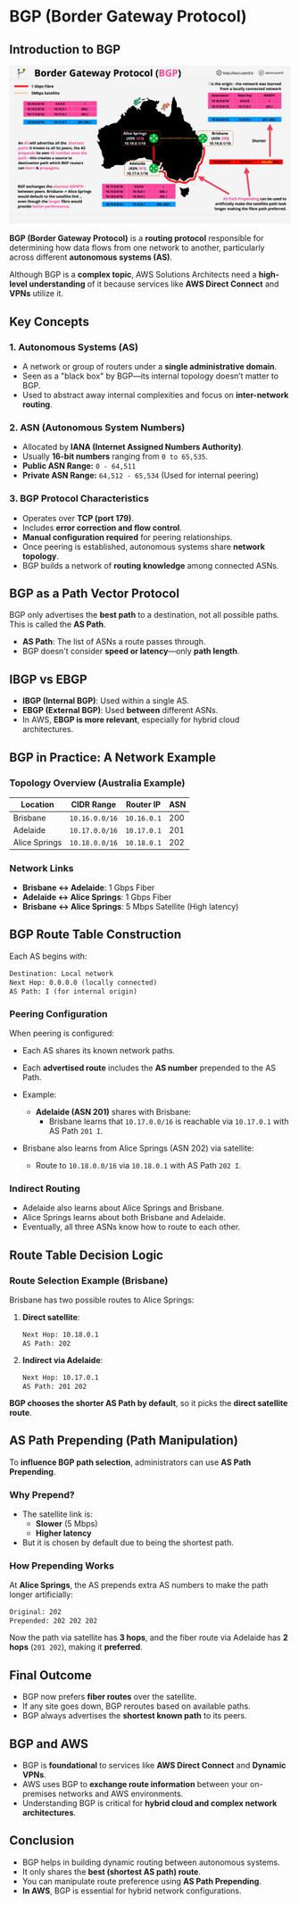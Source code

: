 # BGP (Border Gateway Protocol)

## **Introduction to BGP**

![alt text](./Images/image.png)

**BGP (Border Gateway Protocol)** is a **routing protocol** responsible for determining how data flows from one network to another, particularly across different **autonomous systems (AS)**.

Although BGP is a **complex topic**, AWS Solutions Architects need a **high-level understanding** of it because services like **AWS Direct Connect** and **VPNs** utilize it.

## **Key Concepts**

### **1. Autonomous Systems (AS)**

- A network or group of routers under a **single administrative domain**.
- Seen as a "black box" by BGP—its internal topology doesn’t matter to BGP.
- Used to abstract away internal complexities and focus on **inter-network routing**.

### **2. ASN (Autonomous System Numbers)**

- Allocated by **IANA (Internet Assigned Numbers Authority)**.
- Usually **16-bit numbers** ranging from `0 to 65,535`.
- **Public ASN Range:** `0 - 64,511`
- **Private ASN Range:** `64,512 - 65,534` (Used for internal peering)

### **3. BGP Protocol Characteristics**

- Operates over **TCP (port 179)**.
- Includes **error correction and flow control**.
- **Manual configuration required** for peering relationships.
- Once peering is established, autonomous systems share **network topology**.
- BGP builds a network of **routing knowledge** among connected ASNs.

## **BGP as a Path Vector Protocol**

BGP only advertises the **best path** to a destination, not all possible paths. This is called the **AS Path**.

- **AS Path**: The list of ASNs a route passes through.
- BGP doesn't consider **speed or latency**—only **path length**.

## **IBGP vs EBGP**

- **IBGP (Internal BGP)**: Used within a single AS.
- **EBGP (External BGP)**: Used **between** different ASNs.
- In AWS, **EBGP is more relevant**, especially for hybrid cloud architectures.

## **BGP in Practice: A Network Example**

### **Topology Overview (Australia Example)**

| Location      | CIDR Range     | Router IP   | ASN |
| ------------- | -------------- | ----------- | --- |
| Brisbane      | `10.16.0.0/16` | `10.16.0.1` | 200 |
| Adelaide      | `10.17.0.0/16` | `10.17.0.1` | 201 |
| Alice Springs | `10.18.0.0/16` | `10.18.0.1` | 202 |

### **Network Links**

- **Brisbane ↔ Adelaide**: 1 Gbps Fiber
- **Adelaide ↔ Alice Springs**: 1 Gbps Fiber
- **Brisbane ↔ Alice Springs**: 5 Mbps Satellite (High latency)

## **BGP Route Table Construction**

Each AS begins with:

```text
Destination: Local network
Next Hop: 0.0.0.0 (locally connected)
AS Path: I (for internal origin)
```

### **Peering Configuration**

When peering is configured:

- Each AS shares its known network paths.
- Each **advertised route** includes the **AS number** prepended to the AS Path.
- Example:

  - **Adelaide (ASN 201)** shares with Brisbane:
    - Brisbane learns that `10.17.0.0/16` is reachable via `10.17.0.1` with AS Path `201 I`.

- Brisbane also learns from Alice Springs (ASN 202) via satellite:
  - Route to `10.18.0.0/16` via `10.18.0.1` with AS Path `202 I`.

### **Indirect Routing**

- Adelaide also learns about Alice Springs and Brisbane.
- Alice Springs learns about both Brisbane and Adelaide.
- Eventually, all three ASNs know how to route to each other.

## **Route Table Decision Logic**

### **Route Selection Example (Brisbane)**

Brisbane has two possible routes to Alice Springs:

1. **Direct satellite**:
   ```text
   Next Hop: 10.18.0.1
   AS Path: 202
   ```
2. **Indirect via Adelaide**:
   ```text
   Next Hop: 10.17.0.1
   AS Path: 201 202
   ```

**BGP chooses the shorter AS Path by default**, so it picks the **direct satellite route**.

## **AS Path Prepending (Path Manipulation)**

To **influence BGP path selection**, administrators can use **AS Path Prepending**.

### **Why Prepend?**

- The satellite link is:
  - **Slower** (5 Mbps)
  - **Higher latency**
- But it is chosen by default due to being the shortest path.

### **How Prepending Works**

At **Alice Springs**, the AS prepends extra AS numbers to make the path longer artificially:

```text
Original: 202
Prepended: 202 202 202
```

Now the path via satellite has **3 hops**, and the fiber route via Adelaide has **2 hops** (`201 202`), making it **preferred**.

## **Final Outcome**

- BGP now prefers **fiber routes** over the satellite.
- If any site goes down, BGP reroutes based on available paths.
- BGP always advertises the **shortest known path** to its peers.

## **BGP and AWS**

- BGP is **foundational** to services like **AWS Direct Connect** and **Dynamic VPNs**.
- AWS uses BGP to **exchange route information** between your on-premises networks and AWS environments.
- Understanding BGP is critical for **hybrid cloud and complex network architectures**.

## **Conclusion**

- BGP helps in building dynamic routing between autonomous systems.
- It only shares the **best (shortest AS path) route**.
- You can manipulate route preference using **AS Path Prepending**.
- **In AWS**, BGP is essential for hybrid network configurations.
